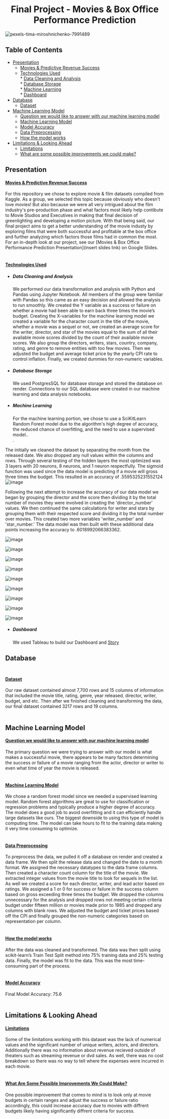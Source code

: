 </div>
<div align="center">

# Final Project - Movies & Box Office Performance Prediction
</div>

![pexels-tima-miroshnichenko-7991489](https://github.com/jonyang6483/Project-4-Movie-Projections/assets/117343047/d67079ed-e8a7-4d05-9ff4-760bbeb9307d)                        

## Table of Contents
* [Presentation](#Presentation)<br>
    * [Movies & Predictive Revenue Success](#Movies-&-Predictive-Revenue-Success)<br>
    * [Technologies Used](#Technologies-Used)<br>
          *  [Data Cleaning and Analysis](#Data-Cleaning-And-Analysis)<br>
          *  [Database Storage](#Database-Storage)<br>
          *  [Machine Learning](#Machine-Learning)<br>
          *  [Dashboard](#Dashboard)<br>
* [Database](#Database)<br>    
    * [Dataset](#Dataset)<br>         
* [Machine Learning Model](#Machine-Learning-Model)<br>
    * [Question we would like to answer with our machine learning model](#Question-we-would-like-to-answer-with-our-machine-learning-model)<br>
    * [Machine Learning Model](#Machine-Learning-Model)<br>
    * [Model Accuracy](#Model-Accuracy)<br>
    * [Data Preprocessing](#Data-Preprocessing)<br>
    * [How the model works](#How-the-model-works)<br>
* [Limitations & Looking Ahead](#Limitations-&-Looking-Ahead)<br>
    * [Limitations](#Ideas-for-further-development)<br>
    * [What are some possible improvements we could make?](#What-are-some-possible-improvements-we-could-make?)<br>


## Presentation

#### <ins><b>Movies & Predictive Revenue Success</ins></b><br> ####
For this repository we chose to explore movie & film datasets compiled from Kaggle. As a group, we selected this topic because obviously who doesn't love movies! But also because we were all very intrigued about the film industry's pre-production phase and what factors most likely help contibute to Movie Studios and Executives in making that final decision of greenlighting and developing a motion picture. With that being said, our final project aims to get a better understanding of the movie industy by exploring films that were both successful and profitable at the box office and further analyzing which factors those films had in common the most. For an in-depth look at our project, see our [Movies & Box Office Performance Prediction Presentation](insert slides link) on Google Slides.<br><br>

<div align="center">
   
</div>

#### <ins><b>Technologies Used</ins></b><br> ####

* ##### <b>Data Cleaning and Analysis</b><br> #####
  We performed our data transformation and analysis with Python and Pandas using Jupyter Notebook. All members of the group were     familiar with Pandas so this came as an easy decision and allowed the analysis to run smoothly. We created the Y variable as a success or failure on whether a movie had been able to earn back three times the movie’s budget. Creating the X-variables for the machine learning model we created a variable for the character count in the title of the movie, whether a movie was a sequel or not, we created an average score for the writer, director, and star of the movies equal to the sum of all their available movie scores divided by the count of their available movie scores.  We also group the directors, writers, stars, country, company, rating, and genre to remove entities with too few movies. Then we adjusted the budget and average ticket price by the yearly CPI rate to control inflation. Finally, we created dummies for non-numeric variables.<br>
* ##### <b>Database Storage</b><br> #####
  We used PostgresSQL for database storage and stored the database on render. Connections to our SQL database were created in our machine learning and data analysis notebooks.<br>
* ##### <b>Machine Learning</b><br> #####
  For the machine learning portion, we chose to use a SciKitLearn Random Forest model due to the algorithm's high degree of accuracy, the reduced chance of overfitting, and the need to use a supervised model..<br>.<br>
  
The initially we cleaned the dataset by separating the month from the released date. We also dropped any null values within the columns and rows. Through several testing of the hidden layers the most optimized was 3 layers with 20 neurons, 8 neurons, and 1 neuron respectfully. The sigmoid function was used since the data model is predicting if a movie will gross three times the budget. This resulted in an accuracy of .5595325231552124
![image](https://github.com/jonyang6483/Project-4-Movie-Projections/assets/117343047/c3be8eac-851c-4439-ae0f-51c17c7a593a)


Following the next attempt to increase the accuracy of our data model we began by grouping the director and the score then dividing it by the total number of movies they were involved in creating the 'director_number' values. We then continued the same calculations for writer and stars by grouping them with their respected score and dividing it by the total number over movies. This created two more variables 'writer_number' and 'star_number.' The data model was then built with these additional data points increasing the accuracy to .6018992066383362.

![image](https://github.com/jonyang6483/Project-4-Movie-Projections/assets/117343047/b5b16c42-4288-4436-b0ff-ec4ac01e2c13)

![image](https://github.com/jonyang6483/Project-4-Movie-Projections/assets/117343047/fc35d6bf-ea3c-4886-9004-bd466f51d18a)

![image](https://github.com/jonyang6483/Project-4-Movie-Projections/assets/117343047/63a63d00-21e3-4be5-abd7-ea64801f2945)

![image](https://github.com/jonyang6483/Project-4-Movie-Projections/assets/117343047/3f224900-cd67-47cc-bdf9-90e5910f7e62)

![image](https://github.com/jonyang6483/Project-4-Movie-Projections/assets/117343047/135b7c10-d20b-4075-9067-82f222c69dbf)

![image](https://github.com/jonyang6483/Project-4-Movie-Projections/assets/117343047/e96f0213-f786-4227-8796-f68ee0d7018c)


![image](https://github.com/jonyang6483/Project-4-Movie-Projections/assets/117343047/1d84ab6e-dabf-4e4e-8e0e-1fb6b4908259)

![image](https://github.com/jonyang6483/Project-4-Movie-Projections/assets/117343047/2d93b54a-a1ff-45cf-ad80-e9247380c6a4)


![image](https://github.com/jonyang6483/Project-4-Movie-Projections/assets/117343047/d48c5418-103f-4a58-b8ec-63aff32fe065)
  
* ##### <b>Dashboard</b><br> #####
  We used Tableau to build our Dashboard and [Story](https://public.tableau.com/app/profile/christopher.lynch8861/viz/movie_success_2/Story1)<br>

</div>

## Database<br><br>

</div>

#### <ins><b>Dataset</ins></b><br> ####
Our raw dataset contained almost 7,700 rows and 15 columns of information that included the movie title, rating, genre, year released, director, writer, budget, and etc. Then after we finished cleaning and transforming the data, our final dataset contained 3217 rows and 19 columns.<br><br>

<div align="center">

</div>


## Machine Learning Model

#### <ins><b>Question we would like to answer with our machine learning model</ins></b><br> ####
The primary question we were trying to answer with our model is what makes a successful movie, there appears to be many factors determining the success or failure of a movie ranging from the actor, director or writer to even what time of year the movie is released.<br><br>
#### <ins><b>Machine Learning Model</ins></b><br> ####
We chose a random forest model since we needed a supervised learning model. Random forest algorithms are great to use for classification or regression problems and typically produce a higher degree of accuracy. The model does a good job to avoid overfitting and it can efficiently handle large datasets like ours. The biggest downside to using this type of model is computing time. The model can take hours to fit to the training data making it very time consuming to optimize.<br><br>
#### <ins><b>Data Preprocessing</ins></b><br> ####
To preprocess the data, we pulled it off a database on render and created a data frame. We then split the release data and changed the date to a month format. We assigned the necessary datatypes to the data frame columns. Then created a character count column for the title of the movie. We extracted integer values from the movie title to look for sequels in the list. As well we created a score for each director, writer, and lead actor based on ratings. We assigned a 1 or 0 for success or failure in the success column based on gross exceeding three times the budget. We dropped the columns unnecessary for the analysis and dropped rows not meeting certain criteria budget under fifteen million or movies made prior to 1985 and dropped any columns with blank rows. We adjusted the budget and ticket prices based off the CPI and finally grouped the non-numeric categories based on representation per column.<br><br>
#### <ins><b>How the model works</ins></b><br> ####
After the data was cleaned and transformed. The data was then split using scikit-learn’s Train Test Split method into 75% training data and 25% testing data. Finally, the model was fit to the data. This was the most time-consuming part of the process.<br><br>
#### <ins><b>Model Accuracy</ins></b><br> ####
Final Model Accuracy: 75.6 <br><br>

<div align="center">
  


</div>


## Limitations & Looking Ahead

#### <ins><b>Limitations</ins></b><br> ####
Some of the limitations working with this dataset was the lack of numerical values and the significant number of unique writers, actors, and directors. Additionally there was no information about revenue recieved
outside of theaters such as streaming revenue or dvd sales. As well, there was no cost breakdown so there was no way to tell where the expenses were incurred in each movie.<br><br>
#### <ins><b>What Are Some Possible Improvements We Could Make?</ins></b><br> ####
One possible improvement that comes to mind is to look only at movie budgets in certain ranges and adjust the success or failure ratio accordingly, this could increase accuracy due to movies with diffrent budgets 
likely having significantly diffrent criteria for success.<br><br>

<div align="center">
   
   
</div>
 


